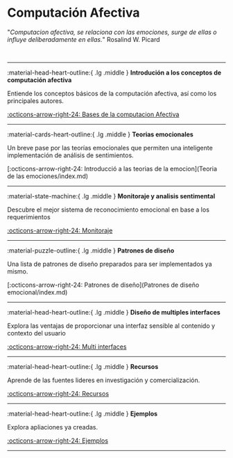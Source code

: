 # Computación Afectiva



"*Computacion afectiva,  se relaciona con las emociones, surge de ellas o influye deliberadamente en ellas.*" Rosalind W. Picard


<pre>

</pre>

---

:material-head-heart-outline:{ .lg .middle } __Introdución a los conceptos de computación afectiva__

   Entiende los conceptos básicos de la computación afectiva, así como los principales  	autores.

   [:octicons-arrow-right-24: Bases de la computacion Afectiva](Computacion_afectiva/index.md)

---

:material-cards-heart-outline:{ .lg .middle } __Teorias emocionales__

   Un breve pase por las teorías emocionales que permiten una inteligente    	implementación de análisis de sentimientos. 

   [:octicons-arrow-right-24: Introducció  a las teorias de la emocion](Teoria de las emociones/index.md)

---

:material-state-machine:{ .lg .middle } __Monitoraje y analisis sentimental__

   Descubre el mejor sistema de reconocimiento emocional en base a los requerimientos

   [:octicons-arrow-right-24: Monitoraje](Monitoraje/index.md)

---

:material-puzzle-outline:{ .lg .middle } __Patrones de diseño__

   Una lista de patrones de diseño preparados para ser implementados ya mismo.

   [:octicons-arrow-right-24: Patrones de diseño](Patrones de diseño emocional/index.md)

---

:material-head-heart-outline:{ .lg .middle } __Diseño de  multiples interfaces__

   Explora las ventajas de proporcionar una interfaz sensible al contenido y contexto del usuario

   [:octicons-arrow-right-24: Multi interfaces](Multiinterfaz/index.md)

---

:material-head-heart-outline:{ .lg .middle } __Recursos__

   Aprende de las fuentes lideres en investigación y comercialización.

   [:octicons-arrow-right-24: Recursos](Recursos/index.md)

---

:material-head-heart-outline:{ .lg .middle } __Ejemplos__

   Explora apliaciones ya creadas.

   [:octicons-arrow-right-24: Ejemplos](Ejemplos/index.md)

---



